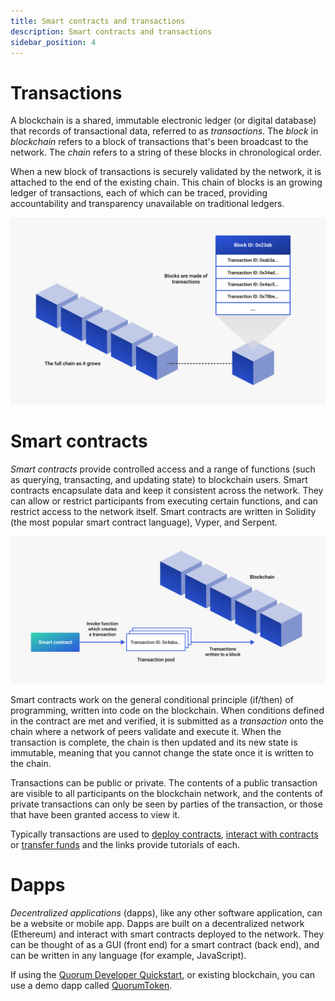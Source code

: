 ```yaml
---
title: Smart contracts and transactions
description: Smart contracts and transactions
sidebar_position: 4
---
```


# Transactions

A blockchain is a shared, immutable electronic ledger (or digital database) that records of transactional data, referred to as _transactions_. The _block_ in _blockchain_ refers to a block of transactions that's been broadcast to the network. The _chain_ refers to a string of these blocks in chronological order.

When a new block of transactions is securely validated by the network, it is attached to the end of the existing chain. This chain of blocks is an growing ledger of transactions, each of which can be traced, providing accountability and transparency unavailable on traditional ledgers.

![Blockchain](../images/blockchain.png)

# Smart contracts

_Smart contracts_ provide controlled access and a range of functions (such as querying, transacting, and updating state) to blockchain users. Smart contracts encapsulate data and keep it consistent across the network. They can allow or restrict participants from executing certain functions, and can restrict access to the network itself. Smart contracts are written in Solidity (the most popular smart contract language), Vyper, and Serpent.

![Contracts](../images/smart-contract-tx.png)

Smart contracts work on the general conditional principle (if/then) of programming, written into code on the blockchain. When conditions defined in the contract are met and verified, it is submitted as a _transaction_ onto the chain where a network of peers validate and execute it. When the transaction is complete, the chain is then updated and its new state is immutable, meaning that you cannot change the state once it is written to the chain.

Transactions can be public or private. The contents of a public transaction are visible to all participants on the blockchain network, and the contents of private transactions can only be seen by parties of the transaction, or those that have been granted access to view it.

Typically transactions are used to [deploy contracts](../tutorials/contracts/deploying-contracts.md), [interact with contracts](../tutorials/contracts/calling-contract-functions.md) or [transfer funds](../tutorials/contracts/account-funds-transfers.md) and the links provide tutorials of each.

# Dapps

_Decentralized applications_ (dapps), like any other software application, can be a website or mobile app. Dapps are built
on a decentralized network (Ethereum) and interact with smart contracts deployed to the network. They can be thought of
as a GUI (front end) for a smart contract (back end), and can be written in any language (for example, JavaScript).

If using the [Quorum Developer Quickstart](../tutorials/quickstart-index.md), or existing blockchain, you can use a demo
dapp called [QuorumToken](../tutorials/quorum-dev-quickstart/using-the-quickstart.md#smart-contract-and-dapp-usage).
